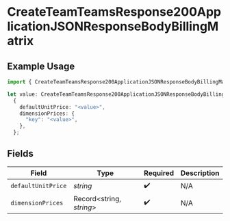 # CreateTeamTeamsResponse200ApplicationJSONResponseBodyBillingMatrix

## Example Usage

```typescript
import { CreateTeamTeamsResponse200ApplicationJSONResponseBodyBillingMatrix } from "@vercel/sdk/models/operations";

let value: CreateTeamTeamsResponse200ApplicationJSONResponseBodyBillingMatrix =
  {
    defaultUnitPrice: "<value>",
    dimensionPrices: {
      "key": "<value>",
    },
  };
```

## Fields

| Field                    | Type                     | Required                 | Description              |
| ------------------------ | ------------------------ | ------------------------ | ------------------------ |
| `defaultUnitPrice`       | *string*                 | :heavy_check_mark:       | N/A                      |
| `dimensionPrices`        | Record<string, *string*> | :heavy_check_mark:       | N/A                      |
